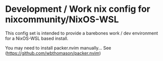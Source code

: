 # Development / Work nix config for nixcommunity/NixOS-WSL
This config set is intended to provide a barebones work / dev environment for a NixOS-WSL based install.

You may need to install packer.nvim manually... See (https://github.com/wbthomason/packer.nvim)
